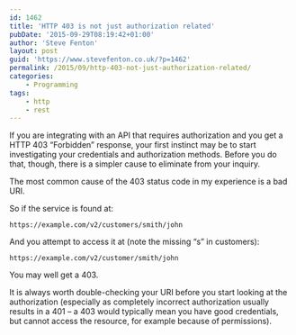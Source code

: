 ```yaml
---
id: 1462
title: 'HTTP 403 is not just authorization related'
pubDate: '2015-09-29T08:19:42+01:00'
author: 'Steve Fenton'
layout: post
guid: 'https://www.stevefenton.co.uk/?p=1462'
permalink: /2015/09/http-403-not-just-authorization-related/
categories:
    - Programming
tags:
    - http
    - rest
---
```


If you are integrating with an API that requires authorization and you get a HTTP 403 “Forbidden” response, your first instinct may be to start investigating your credentials and authorization methods. Before you do that, though, there is a simpler cause to eliminate from your inquiry.

The most common cause of the 403 status code in my experience is a bad URI.

So if the service is found at:

```
https://example.com/v2/customers/smith/john
```

And you attempt to access it at (note the missing “s” in customers):

```
https://example.com/v2/customer/smith/john
```

You may well get a 403.

It is always worth double-checking your URI before you start looking at the authorization (especially as completely incorrect authorization usually results in a 401 – a 403 would typically mean you have good credentials, but cannot access the resource, for example because of permissions).